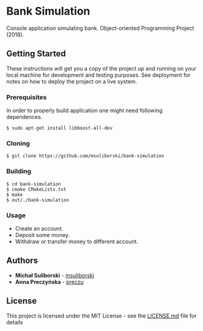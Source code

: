 # Bank Simulation
Console application simulating bank. Object-oriented Programming Project (2018). 

## Getting Started

These instructions will get you a copy of the project up and running on your local machine for development and testing purposes. See deployment for notes on how to deploy the project on a live system.

### Prerequisites

In order to properly build application one might need following dependences.
```
$ sudo apt-get install libboost-all-dev
```

### Cloning

```
$ git clone https://github.com/msuliborski/bank-simulation
```

### Building

```
$ cd bank-simulation
$ cmake CMakeLists.txt 
$ make
$ out/./bank-simulation
```

### Usage

* Create an account. 
* Deposit some money.
* Withdraw or transfer money to different account.

## Authors

* **Michał Suliborski** - [msuliborski](https://github.com/msuliborski)
* **Anna Preczyńska** - [preczu](https://github.com/preczu)

## License

This project is licensed under the MIT License - see the [LICENSE.md](LICENSE.md) file for details



